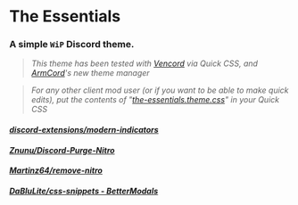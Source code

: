 # The Essentials
### A simple `WiP` Discord theme.

> *This theme has been tested with [Vencord](https://github.com/Vendicated/Vencord) via Quick CSS, and [ArmCord](https://github.com/ArmCord/ArmCord)'s new theme manager*

> *For any other client mod user (or if you want to be able to make quick edits), put the contents of "[the-essentials.theme.css](https://github.com/kckarnige/essential-theme/blob/main/the-essentials.theme.css)" in your Quick CSS*

#### *[discord-extensions/modern-indicators](https://github.com/discord-extensions/modern-indicators)*

#### *[Znunu/Discord-Purge-Nitro](https://github.com/Znunu/Discord-Purge-Nitro)*

#### *[Martinz64/remove-nitro](https://github.com/Martinz64/remove-nitro)*

#### *[DaBluLite/css-snippets - BetterModals](https://github.com/DaBluLite/css-snippets/tree/master/BetterModals)*
